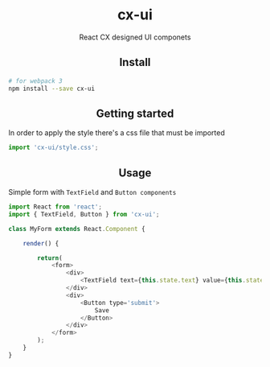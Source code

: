 <div align='center'>
    <h1>
        cx-ui
    </h1>
    <p>
        React CX designed UI componets
    </p>
</div>

<h2 align='center'>Install</h2>

```bash
# for webpack 3
npm install --save cx-ui
```
<h2 align='center'>Getting started</h2>

In order to apply the style there's a css file that must be imported

```js
import 'cx-ui/style.css';
```

<h2 align='center'>Usage</h2>

Simple form with `TextField` and `Button components`

```js
import React from 'react';
import { TextField, Button } from 'cx-ui';

class MyForm extends React.Component {

    render() {

        return(
            <form>
                <div>
                    <TextField text={this.state.text} value={this.state.value} />
                </div>
                <div>
                    <Button type='submit'>
                        Save
                    </Button>
                </div>
            </form>
        );
    }
}
```
